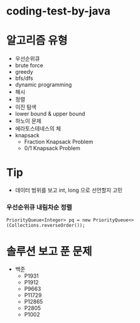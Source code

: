 # coding-test-by-java

# 알고리즘 유형
- 우선순위큐
- brute force
- greedy
- bfs/dfs
- dynamic programming
- 해시
- 정렬
- 이진 탐색
- lower bound & upper bound
- 하노이 문제
- 에라토스테네스의 체
- knapsack
  - Fraction Knapsack Problem
  - 0/1 Knapsack Problem

# Tip
- 데이터 범위를 보고 int, long 으로 선언할지 고민

### 우선순위큐 내림차순 정렬
```
PriorityQueue<Integer> pq = new PriorityQueue<>(Collections.reverseOrder());
```


# 솔루션 보고 푼 문제
- 백준
  - P1931
  - P1912
  - P9663
  - P11729
  - P12865
  - P2805
  - P1002

